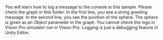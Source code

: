 You will learn how to log a message to the console in this sample. Please check the graph in this folder. In the first line, you see a string greeting message. In the second line, you see the position of the sphere. The sphere is given as an Object parameter in the graph. You cannot check the logs in Vision Pro simulator nor in Vision Pro. Logging is just a debugging feature in Unity Editor.